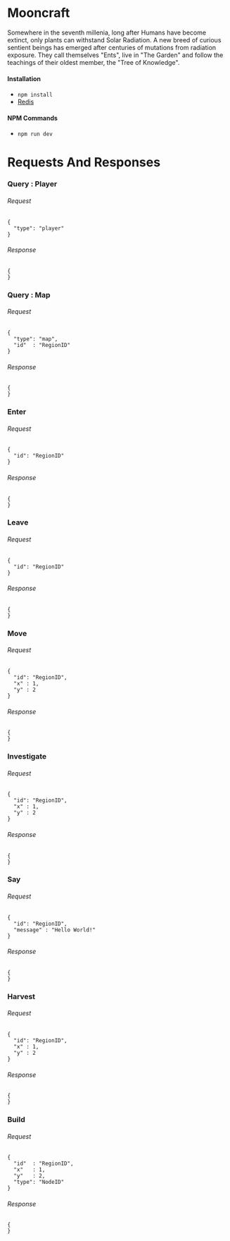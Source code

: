 # Mooncraft

Somewhere in the seventh millenia, long after Humans have become extinct, only plants can withstand Solar Radiation.
A new breed of curious sentient beings has emerged after centuries of mutations from radiation exposure.
They call themselves "Ents", live in "The Garden" and follow the teachings of their oldest member, the "Tree of Knowledge".

#### Installation

* `npm install`
* [Redis](http://redis.io/topics/quickstart)

#### NPM Commands

* `npm run dev`

# Requests And Responses

### Query : Player
###### Request
```
{
  "type": "player"
}
```
###### Response
```
{
}
```

### Query : Map
###### Request
```
{
  "type": "map",
  "id"  : "RegionID"
}
```
###### Response
```
{
}
```

### Enter
###### Request
```
{
  "id": "RegionID"
}
```
###### Response
```
{
}
```

### Leave
###### Request
```
{
  "id": "RegionID"
}
```
###### Response
```
{
}
```

### Move
###### Request
```
{
  "id": "RegionID",
  "x" : 1,
  "y" : 2
}
```
###### Response
```
{
}
```

### Investigate
###### Request
```
{
  "id": "RegionID",
  "x" : 1,
  "y" : 2
}
```
###### Response
```
{
}
```

### Say
###### Request
```
{
  "id": "RegionID",
  "message" : "Hello World!"
}
```
###### Response
```
{
}
```

### Harvest
###### Request
```
{
  "id": "RegionID",
  "x" : 1,
  "y" : 2
}
```
###### Response
```
{
}
```

### Build
###### Request
```
{
  "id"  : "RegionID",
  "x"   : 1,
  "y"   : 2,
  "type": "NodeID" 
}
```
###### Response
```
{
}
```